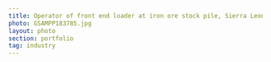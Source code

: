 ```yaml
---
title: Operator of front end loader at iron ore stock pile, Sierra Leone
photo: GSAMPP183785.jpg 
layout: photo 
section: portfolio 
tag: industry 
--- 
```

